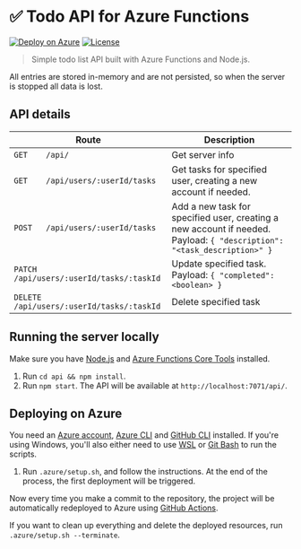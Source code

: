 # ✅ Todo API for Azure Functions

[![Deploy on Azure](https://github.com/sinedied/azure-functions-todo-api/actions/workflows/deploy.yml/badge.svg)](https://github.com/sinedied/azure-functions-todo-api/actions/workflows/deploy.yml)
[![License](https://img.shields.io/badge/license-MIT-blue.svg)](LICENSE)

> Simple todo list API built with Azure Functions and Node.js.

All entries are stored in-memory and are not persisted, so when the server is stopped all data is lost.

## API details

Route                                        | Description
---------------------------------------------|------------------------------------
`GET    /api/`                               | Get server info
`GET    /api/users/:userId/tasks`            | Get tasks for specified user, creating a new account if needed.
`POST   /api/users/:userId/tasks`            | Add a new task for specified user, creating a new account if needed. Payload: `{ "description": "<task_description>" }`
`PATCH  /api/users/:userId/tasks/:taskId`    | Update specified task. Payload: `{ "completed": <boolean> }`
`DELETE /api/users/:userId/tasks/:taskId`    | Delete specified task

## Running the server locally

Make sure you have [Node.js](https://nodejs.org) and [Azure Functions Core Tools](https://aka.ms/functions-core-tools) installed.

1. Run `cd api && npm install`.
2. Run `npm start`. The API will be available at `http://localhost:7071/api/`.

## Deploying on Azure

You need an [Azure account](https://azure.microsoft.com/free/?WT.mc_id=javascript-0000-yolasors), [Azure CLI](https://aka.ms/tools/azure-cli) and [GitHub CLI](https://cli.github.com) installed.
If you're using Windows, you'll also either need to use [WSL](https://docs.microsoft.com/windows/wsl/install?WT.mc_id=javascript-0000-yolasors) or [Git Bash](https://git-scm.com/downloads) to run the scripts.

1. Run `.azure/setup.sh`, and follow the instructions. At the end of the process, the first deployment will be triggered.

Now every time you make a commit to the repository, the project will be automatically redeployed to Azure using [GitHub Actions](https://github.com/features/actions).

If you want to clean up everything and delete the deployed resources, run `.azure/setup.sh --terminate`.

